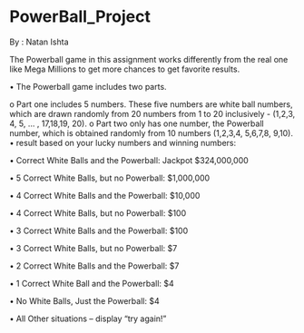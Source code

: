 # PowerBall_Project

By : Natan Ishta

The Powerball game in this assignment works differently from the real one like Mega Millions to get more chances to get favorite results.

• The Powerball game includes two parts.

o	Part one includes 5 numbers. These five numbers are white ball numbers, which are drawn randomly from 20 numbers from 1 to 20 inclusively - (1,2,3, 4, 5, … , 17,18,19, 20). 
o	Part two only has one number, the Powerball number, which is obtained randomly from 10 numbers (1,2,3,4, 5,6,7,8, 9,10). 
• result based on your lucky numbers and winning numbers:

• Correct White Balls and the Powerball: Jackpot $324,000,000

• 5 Correct White Balls, but no Powerball: $1,000,000

• 4 Correct White Balls and the Powerball: $10,000

• 4 Correct White Balls, but no Powerball: $100

• 3 Correct White Balls and the Powerball: $100

• 3 Correct White Balls, but no Powerball: $7

• 2 Correct White Balls and the Powerball: $7

• 1 Correct White Ball and the Powerball: $4

• No White Balls, Just the Powerball: $4

• All Other situations – display “try again!” 